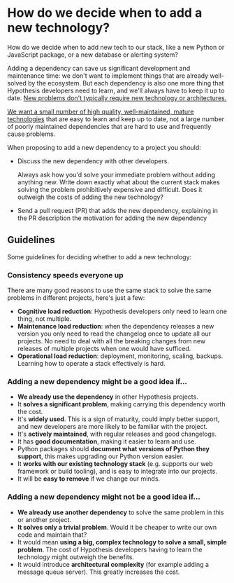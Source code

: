 # How do we decide when to add a new technology?

How do we decide when to add new tech to our stack,
like a new Python or JavaScript package,
or a new database or alerting system?
 
Adding a dependency can save us significant development and
maintenance time: we don't want to implement things that are already
well-solved by the ecosystem. But each dependency is also one more thing that
Hypothesis developers need to learn, and we'll always have to keep it up to
date. 
[New problems don't typically require new technology or architectures.](https://hyp.is/-LfAyByIEe2Ws3_8PLlVpA/web.hypothes.is/jobs/engineering-values/)

[We want a small number of high quality, well-maintained, mature technologies](https://boringtechnology.club/)
that are easy to learn and keep up to date, not a large number of poorly
maintained dependencies that are hard to use and frequently cause problems.

When proposing to add a new dependency to a project you should:

* Discuss the new dependency with other developers.

  Always ask how you'd solve your immediate problem without adding anything new.
  Write down exactly what about the current stack makes solving the problem prohibitively expensive and difficult.
  Does it outweigh the costs of adding the new technology?

* Send a pull request (PR) that adds the new dependency, explaining in the PR description the motivation for adding the new dependency

## Guidelines

Some guidelines for deciding whether to add a new technology:

### Consistency speeds everyone up

There are many good reasons to use the same stack to solve the same problems in different projects, here's just a few:

* **Cognitive load reduction**: Hypothesis developers only need to learn one thing, not multiple.
* **Maintenance load reduction**:  when the dependency releases a new version you only need to read the
  changelog once to update all our projects. No need to deal with all the breaking changes from new releases of multiple projects when one
  would have sufficed.
* **Operational load reduction**: deployment, monitoring, scaling, backups. Learning how to operate a stack effectively is hard.

### Adding a new dependency might be a good idea if...

* **We already use the dependency** in other Hypothesis projects.
* It **solves a significant problem**, making carrying this dependency worth the cost.
* It's **widely used**. This is a sign of maturity, could imply better support, and new developers are more likely to be familiar with the project.
* It's **actively maintained**, with regular releases and good changelogs.
* It has **good documentation**, making it easier to learn and use.  
 * Python packages should **document what versions of Python they support**, this makes upgrading our Python version easier.
* It **works with our existing technology stack** (e.g. supports our web framework or build tooling),
  and is easy to integrate into our projects.
* It will be **easy to remove** if we change our minds.

### Adding a new dependency might **not** be a good idea if...

* **We already use another dependency** to solve the same problem in this or another project.
* **It solves only a trivial problem**.
  Would it be cheaper to write our own code and maintain that?
* It would mean **using a big, complex technology to solve a small, simple problem**.
  The cost of Hypothesis developers having to learn the technology might
  outweigh the benefits.
* It would introduce **architectural complexity** (for example adding
  a message queue server). This greatly increases the cost.
